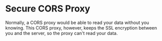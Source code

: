 # Secure CORS Proxy
Normally, a CORS proxy would be able to read your data without you knowing.
This CORS proxy, however, keeps the SSL encryption between you and the server, so the proxy can't read your data.